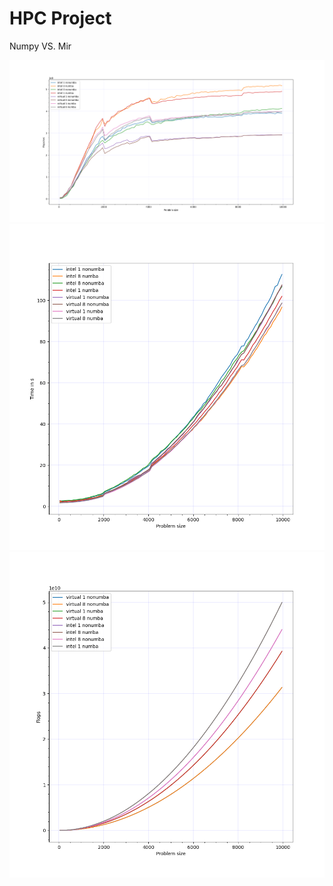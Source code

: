# HPC Project

Numpy VS. Mir

![](Python/flopss_1.png?raw=true)
![](Python/times_1.png?raw=true)
![](Python/flops_1.png?raw=true)
